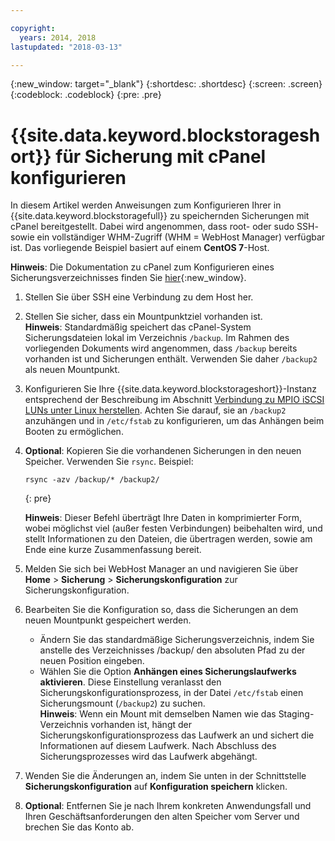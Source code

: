 ```yaml
---

copyright:
  years: 2014, 2018
lastupdated: "2018-03-13"

---
```

{:new_window: target="_blank"}
{:shortdesc: .shortdesc}
{:screen: .screen}
{:codeblock: .codeblock}
{:pre: .pre}
 
# {{site.data.keyword.blockstorageshort}} für Sicherung mit cPanel konfigurieren

In diesem Artikel werden Anweisungen zum Konfigurieren Ihrer in {{site.data.keyword.blockstoragefull}} zu speichernden Sicherungen mit cPanel bereitgestellt. Dabei wird angenommen, dass root- oder sudo SSH- sowie ein vollständiger WHM-Zugriff (WHM = WebHost Manager) verfügbar ist. Das vorliegende Beispiel basiert auf einem **CentOS 7**-Host.

**Hinweis**: Die Dokumentation zu cPanel zum Konfigurieren eines Sicherungsverzeichnisses finden Sie [hier](https://docs.cpanel.net/display/68Docs/Backup+Configuration#BackupConfiguration-ConfigureBackupDirectory){:new_window}.

1. Stellen Sie über SSH eine Verbindung zu dem Host her.

2. Stellen Sie sicher, dass ein Mountpunktziel vorhanden ist. <br />
   **Hinweis**: Standardmäßig speichert das cPanel-System Sicherungsdateien lokal im Verzeichnis `/backup`. Im Rahmen des vorliegenden Dokuments wird angenommen, dass `/backup` bereits vorhanden ist und Sicherungen enthält. Verwenden Sie daher `/backup2` als neuen Mountpunkt.
   
3. Konfigurieren Sie Ihre {{site.data.keyword.blockstorageshort}}-Instanz entsprechend der Beschreibung im Abschnitt [Verbindung zu MPIO iSCSI LUNs unter Linux herstellen](accessing_block_storage_linux.html). Achten Sie darauf, sie an `/backup2` anzuhängen und in `/etc/fstab` zu konfigurieren, um das Anhängen beim Booten zu ermöglichen.

4. **Optional**: Kopieren Sie die vorhandenen Sicherungen in den neuen Speicher. Verwenden Sie `rsync`. Beispiel:
   ```
   rsync -azv /backup/* /backup2/
   ```
   {: pre}
    
    **Hinweis**: Dieser Befehl überträgt Ihre Daten in komprimierter Form, wobei möglichst viel (außer festen Verbindungen) beibehalten wird, und stellt Informationen zu den Dateien, die übertragen werden, sowie am Ende eine kurze Zusammenfassung bereit.
    
5.  Melden Sie sich bei WebHost Manager an und navigieren Sie über **Home** > **Sicherung** > **Sicherungskonfiguration** zur Sicherungskonfiguration.

6.  Bearbeiten Sie die Konfiguration so, dass die Sicherungen an dem neuen Mountpunkt gespeichert werden. 
    - Ändern Sie das standardmäßige Sicherungsverzeichnis, indem Sie anstelle des Verzeichnisses /backup/ den absoluten Pfad zu der neuen Position eingeben. 
    - Wählen Sie die Option **Anhängen eines Sicherungslaufwerks aktivieren**. Diese Einstellung veranlasst den Sicherungskonfigurationsprozess, in der Datei `/etc/fstab` einen Sicherungsmount (`/backup2`) zu suchen. <br /> **Hinweis**: Wenn ein Mount mit demselben Namen wie das Staging-Verzeichnis vorhanden ist, hängt der Sicherungskonfigurationsprozess das Laufwerk an und sichert die Informationen auf diesem Laufwerk. Nach Abschluss des Sicherungsprozesses wird das Laufwerk abgehängt. 

7. Wenden Sie die Änderungen an, indem Sie unten in der Schnittstelle **Sicherungskonfiguration** auf **Konfiguration speichern** klicken.

8. **Optional**: Entfernen Sie je nach Ihrem konkreten Anwendungsfall und Ihren Geschäftsanforderungen den alten Speicher vom Server und brechen Sie das Konto ab.

